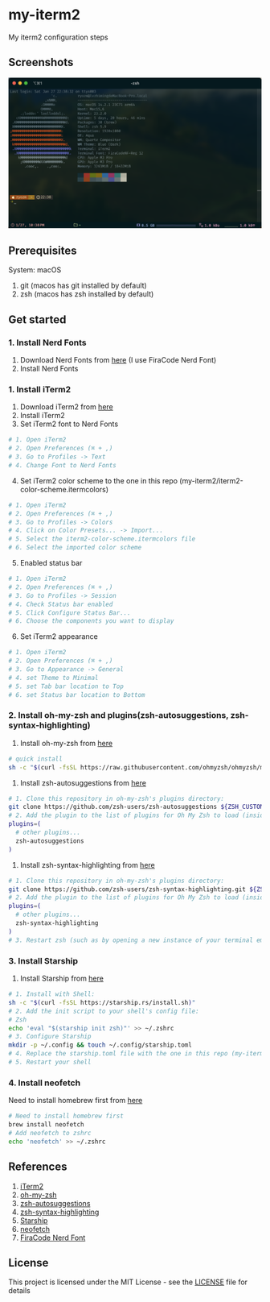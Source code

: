 # my-iterm2
My iterm2 configuration steps

## Screenshots
![screenshot](images/Snipaste1.png)

## Prerequisites
System: macOS
1. git (macos has git installed by default)
2. zsh (macos has zsh installed by default)

## Get started

### 1. Install Nerd Fonts
1. Download Nerd Fonts from [here](https://www.nerdfonts.com/font-downloads) (I use FiraCode Nerd Font)
2. Install Nerd Fonts

### 1. Install iTerm2
1. Download iTerm2 from [here](https://www.iterm2.com/)
2. Install iTerm2
3. Set iTerm2 font to Nerd Fonts
  ```bash
  # 1. Open iTerm2
  # 2. Open Preferences (⌘ + ,)
  # 3. Go to Profiles -> Text
  # 4. Change Font to Nerd Fonts
  ```
4. Set iTerm2 color scheme to the one in this repo (my-iterm2/iterm2-color-scheme.itermcolors)
  ```bash
  # 1. Open iTerm2
  # 2. Open Preferences (⌘ + ,)
  # 3. Go to Profiles -> Colors
  # 4. Click on Color Presets... -> Import...
  # 5. Select the iterm2-color-scheme.itermcolors file
  # 6. Select the imported color scheme
  ```
5. Enabled status bar
  ```bash
  # 1. Open iTerm2
  # 2. Open Preferences (⌘ + ,)
  # 3. Go to Profiles -> Session
  # 4. Check Status bar enabled
  # 5. Click Configure Status Bar...
  # 6. Choose the components you want to display
  ```
6. Set iTerm2 appearance
  ```bash
  # 1. Open iTerm2
  # 2. Open Preferences (⌘ + ,)
  # 3. Go to Appearance -> General
  # 4. set Theme to Minimal
  # 5. set Tab bar location to Top
  # 6. set Status bar location to Bottom
  ```

### 2. Install oh-my-zsh and plugins(zsh-autosuggestions, zsh-syntax-highlighting)
1. Install oh-my-zsh from [here](https://ohmyz.sh/#install)
  ```bash
  # quick install
  sh -c "$(curl -fsSL https://raw.githubusercontent.com/ohmyzsh/ohmyzsh/master/tools/install.sh)"
  ```
1. Install zsh-autosuggestions from [here](https://github.com/zsh-users/zsh-autosuggestions/blob/master/INSTALL.md)
  ```bash
  # 1. Clone this repository in oh-my-zsh's plugins directory:
  git clone https://github.com/zsh-users/zsh-autosuggestions ${ZSH_CUSTOM:-~/.oh-my-zsh/custom}/plugins/zsh-autosuggestions
  # 2. Add the plugin to the list of plugins for Oh My Zsh to load (inside ~/.zshrc):
  plugins=( 
    # other plugins...
    zsh-autosuggestions
  )
  ```
1. Install zsh-syntax-highlighting from [here](https://github.com/zsh-users/zsh-syntax-highlighting/blob/master/INSTALL.md)
  ```bash
  # 1. Clone this repository in oh-my-zsh's plugins directory:
  git clone https://github.com/zsh-users/zsh-syntax-highlighting.git ${ZSH_CUSTOM:-~/.oh-my-zsh/custom}/plugins/zsh-syntax-highlighting
  # 2. Add the plugin to the list of plugins for Oh My Zsh to load (inside ~/.zshrc):
  plugins=( 
    # other plugins...
    zsh-syntax-highlighting
  )
  # 3. Restart zsh (such as by opening a new instance of your terminal emulator).
  ```


### 3. Install Starship
1. Install Starship from [here](https://starship.rs/guide/#%F0%9F%9A%80-installation)
  ```bash
  # 1. Install with Shell:
  sh -c "$(curl -fsSL https://starship.rs/install.sh)"
  # 2. Add the init script to your shell's config file:
  # Zsh
  echo 'eval "$(starship init zsh)"' >> ~/.zshrc
  # 3. Configure Starship
  mkdir -p ~/.config && touch ~/.config/starship.toml
  # 4. Replace the starship.toml file with the one in this repo (my-iterm2/starship.toml)
  # 5. Restart your shell
  ```

### 4. Install neofetch
Need to install homebrew first from [here](https://brew.sh/)
```bash
# Need to install homebrew first 
brew install neofetch
# Add neofetch to zshrc
echo 'neofetch' >> ~/.zshrc
```

## References
1. [iTerm2](https://www.iterm2.com/)
2. [oh-my-zsh](https://ohmyz.sh/)
3. [zsh-autosuggestions](https://github.com/zsh-users/zsh-autosuggestions)
4. [zsh-syntax-highlighting](https://github.com/zsh-users/zsh-syntax-highlighting)
5. [Starship](https://starship.rs/)
6. [neofetch](https://github.com/dylanaraps/neofetch)
7. [FiraCode Nerd Font](https://www.nerdfonts.com/font-downloads)

## License
This project is licensed under the MIT License - see the [LICENSE](LICENSE) file for details